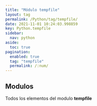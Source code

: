 ```yaml
---
title: "Módulo tempfile"
layout: tag
permalink: /Python/tag/tempfile/
date: 2021-11-01 10:24:03.998859
key: Python.tempfile
sidebar: 
  nav: python
aside: 
  toc: true
pagination: 
  enabled: true
  tag: "tempfile"
  permalink: /:num/
---
```


<h2>Modulos</h2>
Todos los elementos del modulo <strong>tempfile</strong>
